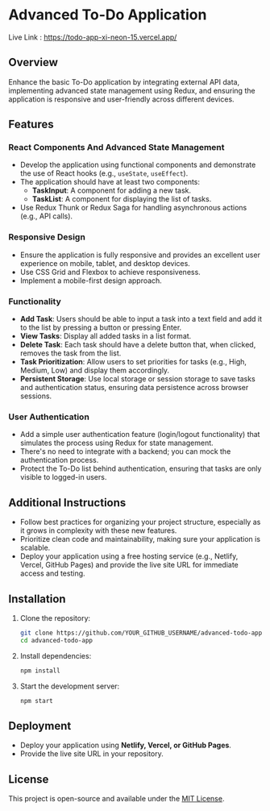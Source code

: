 # Advanced To-Do Application

Live Link : https://todo-app-xi-neon-15.vercel.app/

## Overview
Enhance the basic To-Do application by integrating external API data, implementing advanced state management using Redux, and ensuring the application is responsive and user-friendly across different devices.

## Features

### React Components And Advanced State Management
- Develop the application using functional components and demonstrate the use of React hooks (e.g., `useState`, `useEffect`).
- The application should have at least two components:
  - **TaskInput**: A component for adding a new task.
  - **TaskList**: A component for displaying the list of tasks.
- Use Redux Thunk or Redux Saga for handling asynchronous actions (e.g., API calls).

### Responsive Design
- Ensure the application is fully responsive and provides an excellent user experience on mobile, tablet, and desktop devices.
- Use CSS Grid and Flexbox to achieve responsiveness.
- Implement a mobile-first design approach.

### Functionality
- **Add Task**: Users should be able to input a task into a text field and add it to the list by pressing a button or pressing Enter.
- **View Tasks**: Display all added tasks in a list format.
- **Delete Task**: Each task should have a delete button that, when clicked, removes the task from the list.
- **Task Prioritization**: Allow users to set priorities for tasks (e.g., High, Medium, Low) and display them accordingly.
- **Persistent Storage**: Use local storage or session storage to save tasks and authentication status, ensuring data persistence across browser sessions.

### User Authentication
- Add a simple user authentication feature (login/logout functionality) that simulates the process using Redux for state management.
- There's no need to integrate with a backend; you can mock the authentication process.
- Protect the To-Do list behind authentication, ensuring that tasks are only visible to logged-in users.

## Additional Instructions
- Follow best practices for organizing your project structure, especially as it grows in complexity with these new features.
- Prioritize clean code and maintainability, making sure your application is scalable.
- Deploy your application using a free hosting service (e.g., Netlify, Vercel, GitHub Pages) and provide the live site URL for immediate access and testing.

## Installation
1. Clone the repository:
   ```sh
   git clone https://github.com/YOUR_GITHUB_USERNAME/advanced-todo-app.git
   cd advanced-todo-app
   ```
2. Install dependencies:
   ```sh
   npm install
   ```
3. Start the development server:
   ```sh
   npm start
   ```

## Deployment
- Deploy your application using **Netlify, Vercel, or GitHub Pages**.
- Provide the live site URL in your repository.

## License
This project is open-source and available under the [MIT License](LICENSE).


